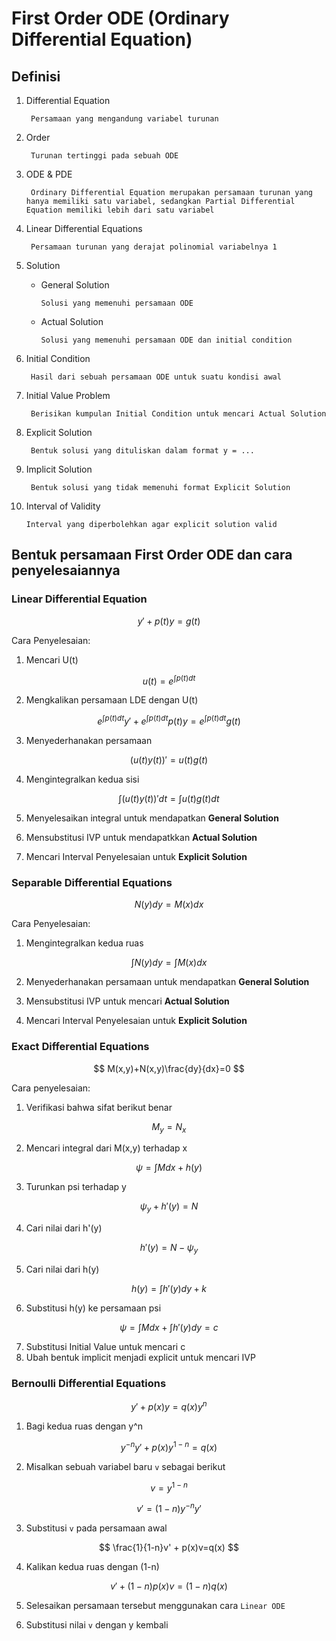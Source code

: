 # First Order ODE (Ordinary Differential Equation)

## Definisi

1. Differential Equation

        Persamaan yang mengandung variabel turunan

2. Order

        Turunan tertinggi pada sebuah ODE

3. ODE & PDE

        Ordinary Differential Equation merupakan persamaan turunan yang hanya memiliki satu variabel, sedangkan Partial Differential Equation memiliki lebih dari satu variabel

4. Linear Differential Equations

        Persamaan turunan yang derajat polinomial variabelnya 1

5. Solution

   - General  Solution

        ```
        Solusi yang memenuhi persamaan ODE
        ```   

    - Actual Solution
     
        ```
        Solusi yang memenuhi persamaan ODE dan initial condition
        ```

6. Initial Condition

        Hasil dari sebuah persamaan ODE untuk suatu kondisi awal

7. Initial Value Problem

        Berisikan kumpulan Initial Condition untuk mencari Actual Solution

8. Explicit Solution

        Bentuk solusi yang dituliskan dalam format y = ...

9. Implicit Solution

        Bentuk solusi yang tidak memenuhi format Explicit Solution

10. Interval of Validity

        Interval yang diperbolehkan agar explicit solution valid

## Bentuk persamaan First Order ODE dan cara penyelesaiannya


### Linear Differential Equation


$$
y' + p(t)y = g(t)
$$

Cara Penyelesaian:

1. Mencari U(t)

$$
u(t)=e^{\int_{}^{}p(t)dt}
$$

2. Mengkalikan persamaan LDE dengan U(t)

$$
e^{\int_{}^{}p(t)dt} y' + e^{\int_{}^{}p(t)dt}p(t)y=e^{\int_{}^{}p(t)dt}g(t)
$$

3. Menyederhanakan persamaan

$$
(u(t)y(t))' = u(t) g(t)
$$

4. Mengintegralkan kedua sisi

$$
\int_{}^{} (u(t)y(t))'dt = \int_{}^{}u(t)g(t)dt
$$

5. Menyelesaikan integral untuk mendapatkan **General Solution**

6. Mensubstitusi IVP untuk mendapatkkan **Actual Solution**

7. Mencari Interval Penyelesaian untuk **Explicit Solution**

### Separable Differential Equations

$$
N(y) dy = M(x) dx
$$

Cara Penyelesaian:

1. Mengintegralkan kedua ruas

$$
\int N(y) dy = \int M(x)dx
$$

2. Menyederhanakan persamaan untuk mendapatkan **General Solution**

3. Mensubstitusi IVP untuk mencari **Actual Solution**

4. Mencari Interval Penyelesaian untuk **Explicit Solution**

### Exact Differential Equations

$$
M(x,y)+N(x,y)\frac{dy}{dx}=0
$$

Cara penyelesaian:

1. Verifikasi bahwa sifat berikut benar

$$
M_{y} = N_{x}
$$

2. Mencari integral dari M(x,y) terhadap x

$$
\psi =\int M dx +h(y)
$$

3. Turunkan psi terhadap y

$$
\psi_{y} + h'(y) = N
$$

4. Cari nilai dari h'(y)

$$
h'(y) = N - \psi_{y}
$$

5. Cari nilai dari h(y)

$$
h(y) = \int h'(y)dy + k
$$

6. Substitusi h(y) ke persamaan psi    

$$
\psi =\int M dx + \int h'(y)dy = c
$$

7. Substitusi Initial Value untuk mencari c
8. Ubah bentuk implicit menjadi explicit untuk mencari IVP

### Bernoulli Differential Equations

$$
y' + p(x)y = q(x)y^{n}
$$

1. Bagi kedua ruas dengan y^n

$$
y^{-n}y' + p(x)y^{1-n} = q(x)
$$

2. Misalkan sebuah variabel baru `v` sebagai berikut

$$
v = y^{1-n}
$$

$$
v' = (1-n)y^{-n}y'
$$

3. Substitusi `v` pada persamaan awal

$$
\frac{1}{1-n}v' + p(x)v=q(x)
$$

4. Kalikan kedua ruas dengan (1-n)

$$
v' + (1-n)p(x)v=(1-n)q(x)
$$

5. Selesaikan persamaan tersebut menggunakan cara `Linear ODE`

6. Substitusi nilai `v` dengan y kembali 